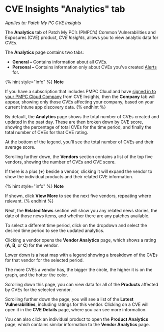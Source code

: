 # CVE Insights "Analytics" tab

_Applies to: Patch My PC CVE Insights_

The **Analytics** tab of Patch My PC’s (PMPC’s) Common Vulnerabilities and Exposures (CVE) product, _CVE Insights_, allows you to view analytic data for CVEs.

The **Analytics** page contains two tabs:

* **General –** Contains information about all CVEs.
* **Personal –** Contains information only about CVEs you’ve created [Alerts](cve-insights-alerts-tab.md) for.

{% hint style="info" %}
**Note**

If you have a subscription that includes PMPC Cloud and have [signed in to your PMPC Cloud Company](cve-insights-settings-tab.md#sign-in-to-your-pmpc-cloud-company-from-cve-insights) from CVE Insights, then the **Company** tab will appear, showing only those CVEs affecting your company, based on your current Intune app discovery data.
{% endhint %}

By default, the **Analytics** page shows the total number of CVEs created and updated in the past day. These are then broken down by CVE score, showing the percentage of total CVEs for the time period, and finally the total number of CVEs for that CVE rating.

At the bottom of the legend, you’ll see the total number of CVEs and their average score.

Scrolling further down, the **Vendors** section contains a list of the top five vendors, showing the number of CVEs and CVE score.

If there is a plus (**+**) beside a vendor, clicking it will expand the vendor to show the individual products and their related CVE information.

{% hint style="info" %}
**Note**

If shown, click **View More** to see the next five vendors, repeating where relevant.
{% endhint %}

Next, the **Related News** section will show you any related news stories, the date of those news items, and whether there are any patches available.

To select a different time period, click on the dropdown and select the desired time period to see the updated analytics.

Clicking a vendor opens the **Vendor Analytics** page, which shows a rating (**A**, **B**, or **C**) for the vendor.

Lower down is a heat map with a legend showing a breakdown of the CVEs for that vendor for the selected period.

The more CVEs a vendor has, the bigger the circle, the higher it is on the graph, and the hotter the color.

Scrolling down this page, you can view data for all of the **Products** affected by CVEs for the selected vendor.

Scrolling further down the page, you will see a list of the **Latest Vulnerabilities**, including ratings for this vendor. Clicking on a CVE will open it in the **CVE Details** page, where you can see more information.

You can also click an individual product to open the **Product Analytics** page, which contains similar information to the **Vendor Analytics** page.